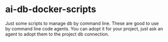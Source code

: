 # ai-db-docker-scripts
Just some scripts to manage db by command line. These are good to use by command line code agents. You can adopt it for your project, just ask an agent to adopt them to the project db connection.
